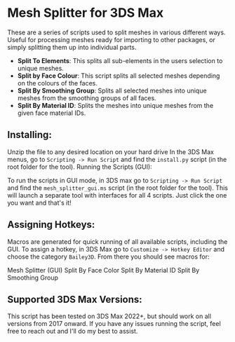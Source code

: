 # Mesh Splitter for 3DS Max

These are a series of scripts used to split meshes in various different ways. Useful for processing meshes ready for importing to other packages, or simply splitting them up into individual parts.

- **Split To Elements**: This splits all sub-elements in the users selection to unique meshes.
- **Split by Face Colour**: This script splits all selected meshes depending on the colours of the faces.
- **Split By Smoothing Group**: Splits all selected meshes into unique meshes from the smoothing groups of all faces.
- **Split By Material ID**: Splits the meshes into unique meshes from the given face material IDs.


## Installing:

Unzip the file to any desired location on your hard drive
In the 3DS Max menus, go to `Scripting -> Run Script` and find the `install.py` script (in the root folder for the tool).
Running the Scripts (GUI):

To run the scripts in GUI mode, in 3DS max go to `Scripting -> Run Script` and find the `mesh_splitter_gui.ms` script (in the root folder for the tool).
This will launch a separate tool with interfaces for all 4 scripts. Just click the one you want and that's it!


## Assigning Hotkeys:

Macros are generated for quick running of all available scripts, including the GUI.
To assign a hotkey, in 3DS Max go to `Customize -> Hotkey Editor` and choose the category `Bailey3D`. From there you should see macros for:

Mesh Splitter (GUI)
Split By Face Color
Split By Material ID
Split By Smoothing Group


## Supported 3DS Max Versions:

This script has been tested on 3DS Max 2022+, but should work on all versions from 2017 onward.
If you have any issues running the script, feel free to reach out and I'll do my best to assist.
